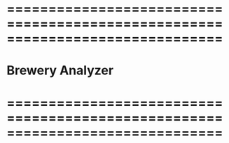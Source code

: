 # ==============================================================================
#  Brewery Analyzer
# ==============================================================================